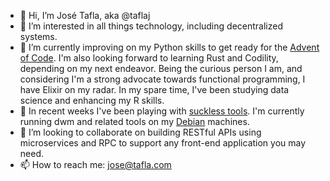 - 👋 Hi, I’m José Tafla, aka @taflaj
- 👀 I’m interested in all things technology, including decentralized systems.
- 🌱 I’m currently improving on my Python skills to get ready for the [Advent of Code](https://adventofcode.com/). I'm also looking forward to learning Rust and Codility, depending on my next endeavor. Being the curious person I am, and considering I'm a strong advocate towards functional programming, I have Elixir on my radar. In my spare time, I've been studying data science and enhancing my R skills.
-   In recent weeks I've been playing with [suckless tools](https://suckless.org/). I'm currently running dwm and related tools on my [Debian](https://www.debian.org/) machines.
- 💞️ I’m looking to collaborate on building RESTful APIs using microservices and RPC to support any front-end application you may need.
- 📫 How to reach me: jose@tafla.com

<!---
taflaj/taflaj is a ✨ special ✨ repository because its `README.md` (this file) appears on your GitHub profile.
You can click the Preview link to take a look at your changes.
--->

